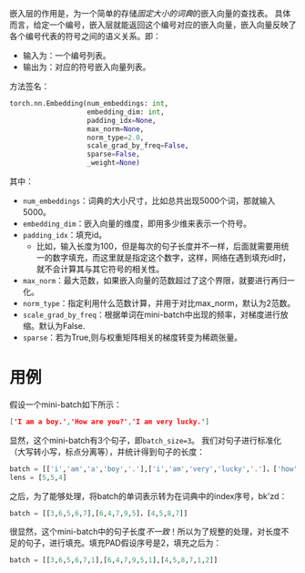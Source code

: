 嵌入层的作用是，为一个简单的存储*固定大小的词典*的嵌入向量的查找表。
具体而言，给定一个编号，嵌入层就能返回这个编号对应的嵌入向量，嵌入向量反映了各个编号代表的符号之间的语义关系。即：
- 输入为：一个编号列表。
- 输出为：对应的符号嵌入向量列表。

方法签名：
```python
torch.nn.Embedding(num_embeddings: int, 
				   embedding_dim: int,
				   padding_idx=None,
				   max_norm=None,  
				   norm_type=2.0,   
				   scale_grad_by_freq=False, 
				   sparse=False,  
				   _weight=None)
```
其中：
- `num_embeddings`：词典的大小尺寸，比如总共出现5000个词，那就输入5000。
- `embedding_dim`：嵌入向量的维度，即用多少维来表示一个符号。
- `padding_idx`：填充id。
	- 比如，输入长度为100，但是每次的句子长度并不一样，后面就需要用统一的数字填充，而这里就是指定这个数字，这样，网络在遇到填充id时，就不会计算其与其它符号的相关性。
- `max_norm`：最大范数，如果嵌入向量的范数超过了这个界限，就要进行再归一化。
- `norm_type`：指定利用什么范数计算，并用于对比max_norm，默认为2范数。
- `scale_grad_by_freq`：根据单词在mini-batch中出现的频率，对梯度进行放缩。默认为False.
- `sparse`：若为True,则与权重矩阵相关的梯度转变为稀疏张量。

# 用例
假设一个mini-batch如下所示：
```json
['I am a boy.','How are you?','I am very lucky.']
```
显然，这个mini-batch有3个句子，即`batch_size=3`。
我们对句子进行标准化（大写转小写，标点分离等），并统计得到句子的长度：
```python
batch = [['i','am','a','boy','.'],['i','am','very','lucky','.']，['how','are','you','?']]
lens = [5,5,4]
```

之后，为了能够处理，将batch的单词表示转为在词典中的index序号，bk'zd：
```python
batch = [[3,6,5,6,7],[6,4,7,9,5]，[4,5,8,7]]
```

很显然，这个mini-batch中的句子长度*不一致*！所以为了规整的处理，对长度不足的句子，进行填充。填充PAD假设序号是2，填充之后为：
```python
batch = [[3,6,5,6,7,1],[6,4,7,9,5,1],[4,5,8,7,1,2]]
```
